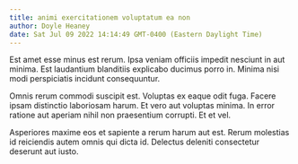```yaml
---
title: animi exercitationem voluptatum ea non
author: Doyle Heaney
date: Sat Jul 09 2022 14:14:49 GMT-0400 (Eastern Daylight Time)
---
```

Est amet esse minus est rerum. Ipsa veniam officiis impedit nesciunt in aut minima. Est laudantium blanditiis explicabo ducimus porro in. Minima nisi modi perspiciatis incidunt consequuntur.

 Omnis rerum commodi suscipit est. Voluptas ex eaque odit fuga. Facere ipsam distinctio laboriosam harum. Et vero aut voluptas minima. In error ratione aut aperiam nihil non praesentium corrupti. Et et vel.

 Asperiores maxime eos et sapiente a rerum harum aut est. Rerum molestias id reiciendis autem omnis qui dicta id. Delectus deleniti consectetur deserunt aut iusto.